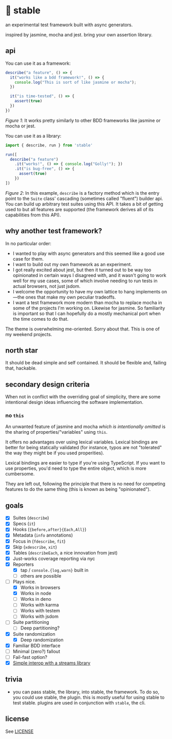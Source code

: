 # :horse: stable

an experimental test framework built with async generators.

inspired by jasmine, mocha and jest. bring your own assertion library.

## api

You can use it as a framework:

```javascript
describe("a feature", () => {
  it("works like a bdd framework!", () => {
    console.log("This is sort of like jasmine or mocha");
  })

  it("is time-tested", () => {
    assert(true)
  })
})
```
_Figure 1_: It works pretty similarly to other BDD frameworks like jasmine or mocha or jest.

You can use it as a library:
```javascript
import { describe, run } from 'stable'

run([
  describe("a feature")
    .it("works!", () => { console.log("Golly!"); })
    .it("is bug-free", () => {
      assert(true)
    })
])
```
_Figure 2_: In this example, `describe` is a factory method which is the entry point to the `Suite` class' cascading (sometimes called "fluent") builder api. You can build up arbitrary test suites using this API. It takes a bit of getting used to but all features are supported (the framework derives all of its capabilities from this API).

## why another test framework?

In no particular order:

* I wanted to play with async generators and this seemed like a good use case for them.
* I want to build out my own framework as an experiment.
* I got really excited about jest, but then it turned out to be way too opinionated in certain ways I disagreed with, and it wasn't going to work well for my use cases, some of which involve needing to run tests in actual browsers, not just jsdom.
* I welcome the opportunity to have my own lattice to hang implements on—the ones that make my own peculiar tradeoffs.
* I want a test framework more modern than mocha to replace mocha in some of the projects I'm working on. Likewise for jasmine. So familiarity is important so that I can hopefully do a mostly mechanical port when the time comes to do that.

The theme is overwhelming me-oriented. Sorry about that. This is one of my weekend projects.

## north star

It should be dead simple and self contained. It should be flexible and, failing that, hackable.

## secondary design criteria

When not in conflict with the overriding goal of simplicity, there are some intentional design ideas influencing the software implementation.

### no `this`

An unwanted feature of jasmine and mocha *which is intentionally omitted* is the sharing of properties/"variables" using `this`.

It offers no advantages over using lexical variables. Lexical bindings are better for being statically validated (for instance, typos are not "tolerated" the way they might be if you used properities).

Lexical bindings are easier to type if you're using TypeScript. If you want to use properties, you'd need to type the entire object, which is more cumbersome.

They are left out, following the principle that there is no need for competing features to do the same thing (this is known as being "opinionated").

## goals

- [x] Suites (`describe`)
- [x] Specs (`it`)
- [x] Hooks (`{before,after}{Each,All}`)
- [x] Metadata (`info` annotations)
- [x] Focus in (`fdescribe`, `fit`)
- [x] Skip (`xdescribe`, `xit`)
- [x] Tables (`describeEach`, a nice innovation from jest)
- [x] Just-works coverage reporting via nyc
- [x] Reporters
  - [x] tap / `console.{log,warn}` built in
  - [ ] others are possible
- [ ] Plays nice.
  - [x] Works in browsers
  - [x] Works in node
  - [ ] Works in deno
  - [ ] Works with karma
  - [ ] Works with testem
  - [ ] Works with jsdom
- [ ] Suite partitioning
  - [ ] Deep partitioning?
- [x] Suite randomization
  - [x] Deep randomization
- [x] Familiar BDD interface
- [ ] Minimal (zero?) fallout
- [ ] Fail-fast option?
- [x] [Simple interop with a streams library](examples/streams.js)

## trivia

- you can pass stable, the library, into stable, the framework. To do so, you could use stable, the plugin. this is mostly useful for using stable to test stable. plugins are used in conjunction with `stable`, the cli.

## license

See [LICENSE](LICENSE)
